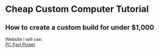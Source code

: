 # Cheap Custom Computer Tutorial
## How to create a custom build for under $1,000</br>
Website I will use:</br>
[PC Part Picker](https://pcpartpicker.com)

